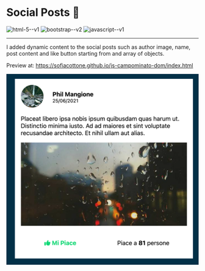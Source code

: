 # Social Posts 📸

<img width="30" height="30" src="https://img.icons8.com/color/30/html-5--v1.png" alt="html-5--v1"/> <img width="30" height="30" src="https://img.icons8.com/color/30/bootstrap--v2.png" alt="bootstrap--v2"/> <img width="30" height="30" src="https://img.icons8.com/color/30/javascript--v1.png" alt="javascript--v1"/>

---

I added dynamic content to the social posts such as author image, name, post content and like button starting from and array of objects.

Preview at:
https://sofiacottone.github.io/js-campominato-dom/index.html

![alt text](image.png)